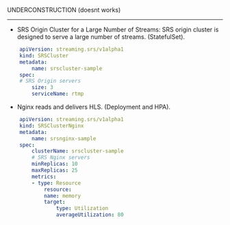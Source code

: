 UNDERCONSTRUCTION (doesnt works)

---

- SRS Origin Cluster for a Large Number of Streams: SRS origin cluster is designed to serve a large number of streams. (StatefulSet).
``` yaml
    apiVersion: streaming.srs/v1alpha1
    kind: SRSCluster
    metadata:
        name: srscluster-sample
    spec:
    # SRS Origin servers
        size: 3
        serviceName: rtmp

```

- Nginx reads and delivers HLS. (Deployment and HPA).
``` yaml
    apiVersion: streaming.srs/v1alpha1
    kind: SRSClusterNginx
    metadata:
        name: srsnginx-sample
    spec:
        clusterName: srscluster-sample
        # SRS Nginx servers
        minReplicas: 10
        maxReplicas: 25
        metrics:
        - type: Resource
            resource:
            name: memory
            target:
                type: Utilization
                averageUtilization: 80
```